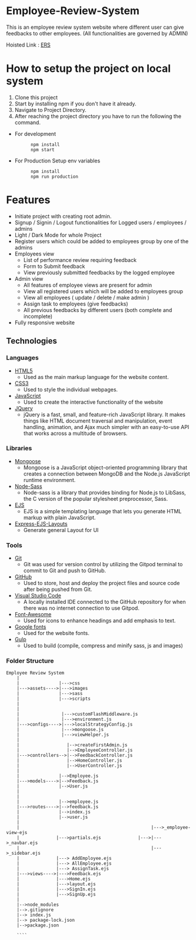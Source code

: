 # Employee-Review-System
This is an employee review system website where different user can give feedbacks to other employees. (All functionalities are governed by ADMIN)

Hoisted Link : [ERS](https://employee-review-system-b6f2.onrender.com)

# How to setup the project on local system
1. Clone this project
2. Start by installing npm if you don't have it already.
3. Navigate to Project Directory.
4. After reaching the project directory you have to run the following the command.
  - For development
    ```` 
          npm install 
          npm start
    ````
  - For Production
    Setup env variables
    ```` 
          npm install 
          npm run production
    ````
# Features
+ Initiate project with creating root admin.
+ Signup / Signin / Logout functionalities for Logged users / employees / admins
+ Light / Dark Mode for whole Project
+ Register users which could be added to employees group by one of the admins
+ Employees view
  - List of performance review requiring feedback
  - Form to Submit feedback
  - View previously submitted feedbacks by the logged employee
+ Admin view
  - All features of employee views are present for admin
  - View all registered users which will be added to employees group
  - View all employees ( update / delete / make admin )
  - Assign task to employees (give feedbacks)
  - All previous feedbacks by different users (both complete and incomplete)
+ Fully responsive website

## Technologies ##

### Languages ###

- [HTML5](https://developer.mozilla.org/en-US/docs/Web/HTML)
  - Used as the main markup language for the website content.
- [CSS3](https://developer.mozilla.org/en-US/docs/Web/CSS)
  - Used to style the individual webpages.
- [JavaScript](https://developer.mozilla.org/en-US/docs/Web/JavaScript)
  - Used to create the interactive functionality of the website
- [JQuery](https://jquery.com/)
  - jQuery is a fast, small, and feature-rich JavaScript library. It makes things like HTML document traversal and manipulation, event handling, animation, and Ajax much simpler with an easy-to-use API that works across a multitude of browsers.
  
### Libraries ###

- [Mongoose](https://mongoosejs.com/)
  - Mongoose is a JavaScript object-oriented programming library that creates a connection between MongoDB and the Node.js JavaScript runtime environment.
- [Node-Sass](https://www.npmjs.com/package/node-sass)
  - Node-sass is a library that provides binding for Node.js to LibSass, the C version of the popular stylesheet preprocessor, Sass.
- [EJS](https://ejs.co/)
  - EJS is a simple templating language that lets you generate HTML markup with plain JavaScript.
- [Express-EJS-Layouts](https://www.npmjs.com/package/express-ejs-layouts)
  - Generate general Layout for UI
  
### Tools ###

- [Git](https://git-scm.com/)
  - Git was used for version control by utilizing the Gitpod terminal to commit to Git and push to GitHub.
- [GitHub](https://github.com/)
  - Used to store, host and deploy the project files and source code after being pushed from Git.
- [Visual Studio Code](https://code.visualstudio.com/)
  - A locally installed IDE connected to the GitHub repository for when there was no internet connection to use Gitpod.
- [Font-Awesome](https://fontawesome.com/icons?d=gallery)
  - Used for icons to enhance headings and add emphasis to text.
- [Google fonts](https://fonts.google.com/)
  - Used for the website fonts.
- [Gulp](https://gulpjs.com/)
  - Used to build (compile, compress and minify sass, js and images)


### Folder Structure

```
Employee Review System
    |
    |               |--->css
    |--->assets---->|--->images
    |               |--->sass
    |               |--->scripts
    |             
    |
    |                |--->customFlashMiddleware.js
    |                |--->environment.js
    |--->configs---->|--->localStrategyConfig.js
    |                |--->mongoose.js
    |                |--->viewHelper.js
    |
    |                  |-->createFirstAdmin.js
    |                  |-->EmployeeController.js
    |--->controllers-->|-->FeedbackController.js
    |                  |-->HomeController.js
    |                  |-->UserController.js
    |
    |               |-->Employee.js
    |--->models---->|-->Feedback.js
    |               |-->User.js
    |
    |              
    |               |-->employee.js
    |--->routes---->|-->feedback.js
    |               |-->index.js
    |               |-->user.js
    |
    |                                                  |--->_employee-view-ejs
    |              |--->partials.ejs              |--->|--->_navbar.ejs
    |                                                  |--->_sidebar.ejs
    |              |---> AddEmployee.ejs
    |              |---> AllEmployee.ejs
    |              |---> AssignTask.ejs
    |--->views---->|--->Feedback.ejs
    |              |--->Home.ejs
    |              |--->layout.ejs
    |              |--->SignIn.ejs
    |              |--->SignUp.ejs
    |
    |-->node_modules
    |-->.gitignore
    |--> index.js
    |--> package-lock.json
    |-->package.json
    
    ````
